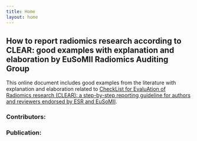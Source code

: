 ```yaml
---
title: Home
layout: home
---
```


## How to report radiomics research according to CLEAR: good examples with explanation and elaboration by EuSoMII Radiomics Auditing Group

This online document includes good examples from the literature with explanation and elaboration related to [CheckList for EvaluAtion of Radiomics research (CLEAR): a step-by-step reporting guideline for authors and reviewers endorsed by ESR and EuSoMII](https://insightsimaging.springeropen.com/articles/10.1186/s13244-023-01415-8).

### Contributors:

### Publication:
